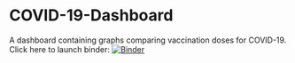 # COVID-19-Dashboard
A dashboard containing graphs comparing vaccination doses for COVID-19.
Click here to launch binder: [![Binder](https://mybinder.org/badge_logo.svg)](https://mybinder.org/v2/gh/MuneezaQMUL/COVID-19-Dashboard/HEAD?urlpath=voila%2Frender%2FCovid-19%2520Dashboard.ipynb)
